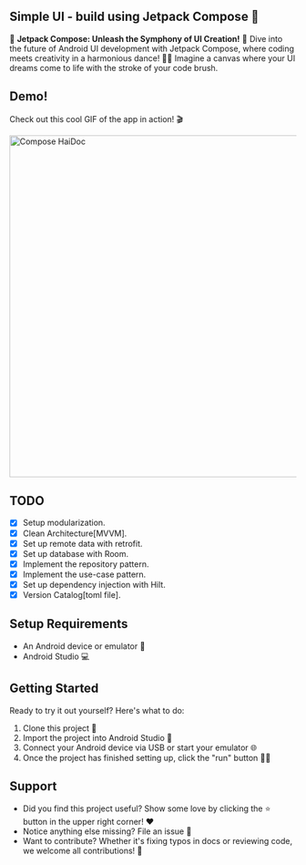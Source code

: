 ## Simple UI - build using Jetpack Compose 🚀

🎨 **Jetpack Compose: Unleash the Symphony of UI Creation!** 🚀
Dive into the future of Android UI development with Jetpack Compose, where coding meets creativity in a harmonious dance! 🕺💃 Imagine a canvas where
your UI dreams come to life with the stroke of your code brush.


## Demo!

Check out this cool GIF of the app in action! 🎬

<img src="https://github.com/im-o/android-compose-haidoc-ui/assets/22957498/0fe800cf-4604-4d47-b922-ce58071f105d" alt="Compose HaiDoc" height="600"/>

## TODO

- [x] Setup modularization.
- [x] Clean Architecture[MVVM].
- [x] Set up remote data with retrofit.
- [x] Set up database with Room.
- [x] Implement the repository pattern.
- [x] Implement the use-case pattern.
- [x] Set up dependency injection with Hilt.
- [x] Version Catalog[toml file].

## Setup Requirements

- An Android device or emulator 📱
- Android Studio 💻

## Getting Started

Ready to try it out yourself? Here's what to do:

1. Clone this project 🐑
2. Import the project into Android Studio 🚀
3. Connect your Android device via USB or start your emulator 🌐
4. Once the project has finished setting up, click the "run" button 🏃‍♂️

## Support

- Did you find this project useful? Show some love by clicking the ⭐️ button in the upper right corner! ❤️
- Notice anything else missing? File an issue 🚨
- Want to contribute? Whether it's fixing typos in docs or reviewing code, we welcome all contributions! 🤝

